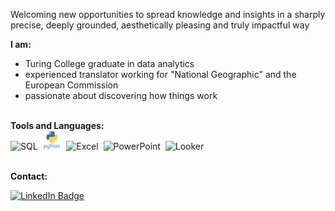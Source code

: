 Welcoming new opportunities to spread knowledge and insights in a sharply precise, deeply grounded, aesthetically pleasing and truly impactful way

<b>I am:</b>
- Turing College graduate in data analytics
- experienced translator working for "National Geographic" and the European Commission
- passionate about discovering how things work

<br>
<b>Tools and Languages:</b>   
<br><div>
  <img src="https://github.com/redbooth/free-file-icons/blob/master/512px/sql.png" title="SQL" alt="SQL" width="30" height="30"/>&nbsp;
  <img src="https://github.com/devicons/devicon/blob/master/icons/python/python-original-wordmark.svg" title="Python"  alt="Python" width="30" height="30"/>&nbsp;
  <img src="https://github.com/sempostma/office365-icons/blob/master/svg/excel.svg" title="Excel"  alt="Excel" width="30" height="30"/>&nbsp;
  <img src="https://github.com/sempostma/office365-icons/blob/master/svg/powerpoint.svg" title="PowePoint" alt="PowerPoint" width="30" height="30"/>&nbsp;
  <img src="https://icons.iconarchive.com/icons/simpleicons-team/simple/256/looker-icon.png" title="Looker" alt="Looker" width="30" height="30"/>&nbsp;
</div>  

<br><b>Contact:</b>
<div id="badges">
  <a href="https://www.linkedin.com/in/alvyda-stepavi%C4%8Di%C5%ABt%C4%97-7479a976/">
    <img src="https://img.shields.io/badge/LinkedIn-blue?style=for-the-badge&logo=linkedin&logoColor=white" alt="LinkedIn Badge"/>
  </a>
</div>
